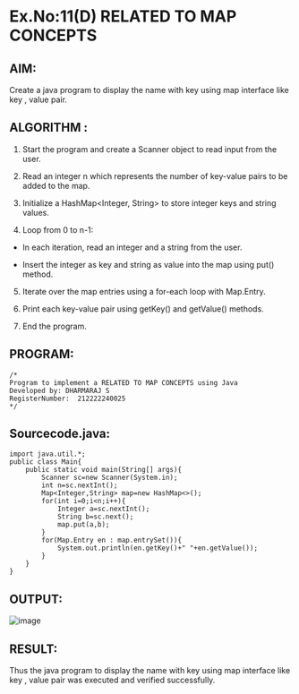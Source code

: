 # Ex.No:11(D) RELATED TO MAP CONCEPTS

## AIM:
Create a java program to display the name with key  using map interface like key , value pair.

## ALGORITHM :

1. Start the program and create a Scanner object to read input from the user.

2. Read an integer n which represents the number of key-value pairs to be added to the map.

3. Initialize a HashMap<Integer, String> to store integer keys and string values.

4. Loop from 0 to n-1:

- In each iteration, read an integer and a string from the user.

- Insert the integer as key and string as value into the map using put() method.

5. Iterate over the map entries using a for-each loop with Map.Entry.

6. Print each key-value pair using getKey() and getValue() methods.

7. End the program.

## PROGRAM:
 ```
/*
Program to implement a RELATED TO MAP CONCEPTS using Java
Developed by: DHARMARAJ S
RegisterNumber:  212222240025
*/
```

## Sourcecode.java:
```
import java.util.*;
public class Main{
    public static void main(String[] args){
        Scanner sc=new Scanner(System.in);
        int n=sc.nextInt();
        Map<Integer,String> map=new HashMap<>();
        for(int i=0;i<n;i++){
            Integer a=sc.nextInt();
            String b=sc.next();
            map.put(a,b);
        }
        for(Map.Entry en : map.entrySet()){
            System.out.println(en.getKey()+" "+en.getValue());
        }
    }
}
```
## OUTPUT:

![image](https://github.com/user-attachments/assets/14ab5cfc-7d3f-4f19-b783-80b8d1e94adf)


## RESULT:
Thus the java program to display the name with key  using map interface like key , value pair was  executed and verified successfully.


